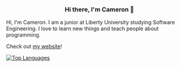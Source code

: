 <h3 align="center"> Hi there, I'm Cameron 👋 </h3>

Hi, I'm Cameron. I am a junior at Liberty University studying Software Engineering. I love to learn new things and teach people about programming.

Check out [my website](https://cameron.rs)!

[![Top Languages](https://github-readme-stats.vercel.app/api/top-langs/?username=wzid&layout=compact&theme=default)](https://github.com/wzid)
